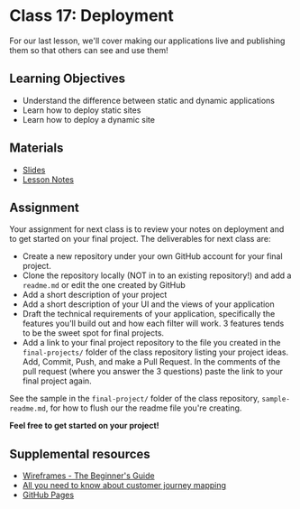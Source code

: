 # Class 17: Deployment
For our last lesson, we'll cover making our applications live and
publishing them so that others can see and use them!

## Learning Objectives
- Understand the difference between static and dynamic applications
- Learn how to deploy static sites
- Learn how to deploy a dynamic site

## Materials
- [Slides](https://ga-students.github.io/JS-DC/17-deployment)
- [Lesson Notes](17-deployment/lesson_plan.md)

## Assignment
Your assignment for next class is to review your notes on deployment and to get started on your final project.
The deliverables for next class are:
- Create a new repository under your own GitHub account for your final project.
- Clone the repository locally (NOT in to an existing repository!) and add a `readme.md` or edit the one created by GitHub
- Add a short description of your project
- Add a short description of your UI and the views of your application
- Draft the technical requirements of your application, specifically the features you'll build out and how each filter will work. 3 features tends to be the sweet spot for final projects. 
- Add a link to your final project repository to the file you created in the `final-projects/` folder of the class repository listing your project ideas. Add, Commit, Push, and make a Pull Request. In the comments of the pull request (where you answer the 3 questions) paste the link to your final project again.

See the sample in the `final-project/` folder of the class repository, `sample-readme.md`, for how to flush our the readme file you're creating.

__Feel free to get started on your project!__

## Supplemental resources
- [Wireframes - The Beginner's Guide](http://theuxreview.co.uk/wireframes-beginners-guide/)
- [All you need to know about customer journey mapping](https://www.smashingmagazine.com/2015/01/all-about-customer-journey-mapping/)
- [GitHub Pages](https://pages.github.com/)
